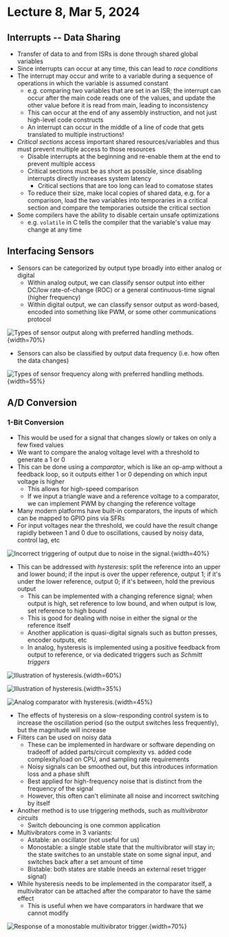 # Lecture 8, Mar 5, 2024

## Interrupts -- Data Sharing

* Transfer of data to and from ISRs is done through shared global variables
* Since interrupts can occur at any time, this can lead to *race conditions*
* The interrupt may occur and write to a variable during a sequence of operations in which the variable is assumed constant
	* e.g. comparing two variables that are set in an ISR; the interrupt can occur after the main code reads one of the values, and update the other value before it is read from main, leading to inconsistency
	* This can occur at the end of any assembly instruction, and not just high-level code constructs
	* An interrupt can occur in the middle of a line of code that gets translated to multiple instructions!
* *Critical sections* access important shared resources/variables and thus must prevent multiple access to those resources
	* Disable interrupts at the beginning and re-enable them at the end to prevent multiple access
	* Critical sections must be as short as possible, since disabling interrupts directly increases system latency
		* Critical sections that are too long can lead to comatose states
	* To reduce their size, make local copies of shared data, e.g. for a comparison, load the two variables into temporaries in a critical section and compare the temporaries outside the critical section
* Some compilers have the ability to disable certain unsafe optimizations
	* e.g. `volatile` in C tells the compiler that the variable's value may change at any time

## Interfacing Sensors

* Sensors can be categorized by output type broadly into either analog or digital
	* Within analog output, we can classify sensor output into either DC/low rate-of-change (ROC) or a general continuous-time signal (higher frequency)
	* Within digital output, we can classify sensor output as word-based, encoded into something like PWM, or some other communications protocol

![Types of sensor output along with preferred handling methods.](./imgs/lec8_1.png){width=70%}

* Sensors can also be classified by output data frequency (i.e. how often the data changes)

![Types of sensor frequency along with preferred handling methods.](./imgs/lec8_2.png){width=55%}

## A/D Conversion

### 1-Bit Conversion

* This would be used for a signal that changes slowly or takes on only a few fixed values
* We want to compare the analog voltage level with a threshold to generate a 1 or 0
* This can be done using a *comparator*, which is like an op-amp without a feedback loop, so it outputs either 1 or 0 depending on which input voltage is higher
	* This allows for high-speed comparison
	* If we input a triangle wave and a reference voltage to a comparator, we can implement PWM by changing the reference voltage
* Many modern platforms have built-in comparators, the inputs of which can be mapped to GPIO pins via SFRs
* For input voltages near the threshold, we could have the result change rapidly between 1 and 0 due to oscillations, caused by noisy data, control lag, etc

![Incorrect triggering of output due to noise in the signal.](./imgs/lec8_6.png){width=40%}

* This can be addressed with *hysteresis*: split the reference into an upper and lower bound; if the input is over the upper reference, output 1; if it's under the lower reference, output 0; if it's between, hold the previous output
	* This can be implemented with a changing reference signal; when output is high, set reference to low bound, and when output is low, set reference to high bound
	* This is good for dealing with noise in either the signal or the reference itself
	* Another application is quasi-digital signals such as button presses, encoder outputs, etc
	* In analog, hysteresis is implemented using a positive feedback from output to reference, or via dedicated triggers such as *Schmitt triggers*

![Illustration of hysteresis.](./imgs/lec8_3.png){width=60%}

![Illustration of hysteresis.](./imgs/lec8_4.png){width=35%}

![Analog comparator with hysteresis.](./imgs/lec8_5.png){width=45%}

* The effects of hysteresis on a slow-responding control system is to increase the oscillation period (so the output switches less frequently), but the magnitude will increase
* Filters can be used on noisy data
	* These can be implemented in hardware or software depending on tradeoff of added parts/circuit complexity vs. added code complexity/load on CPU, and sampling rate requirements
	* Noisy signals can be smoothed out, but this introduces information loss and a phase shift
	* Best applied for high-frequency noise that is distinct from the frequency of the signal
	* However, this often can't eliminate all noise and incorrect switching by itself
* Another method is to use triggering methods, such as *multivibrator circuits*
	* Switch debouncing is one common application
* Multivibrators come in 3 variants:
	* Astable: an oscillator (not useful for us)
	* Monostable: a single stable state that the multivibrator will stay in; the state switches to an unstable state on some signal input, and switches back after a set amount of time
	* Bistable: both states are stable (needs an external reset trigger signal)
* While hysteresis needs to be implemented in the comparator itself, a multivibrator can be attached after the comparator to have the same effect
	* This is useful when we have comparators in hardware that we cannot modify
	
![Response of a monostable multivibrator trigger.](./imgs/lec8_7.png){width=70%}

